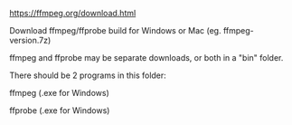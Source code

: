 https://ffmpeg.org/download.html

Download ffmpeg/ffprobe build for Windows or Mac (eg. ffmpeg-version.7z)

ffmpeg and ffprobe may be separate downloads, or both in a "bin" folder.

There should be 2 programs in this folder:

ffmpeg (.exe for Windows)

ffprobe (.exe for Windows)